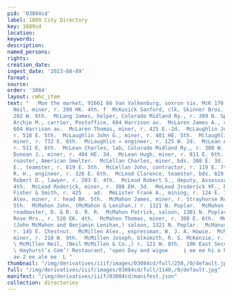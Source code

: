 ```yaml
---
pid: '03084cd'
label: 1889 City Directory
key: 1889cd
location: 
keywords: 
description: 
named_persons: 
rights: 
creation_date: 
ingest_date: '2023-08-09'
format: 
source: 
order: '3084'
layout: cmhc_item
text: "   Mon the market, 91661 66 Van Valkenburg, soxron six. McK 176 McM  McKinnon
  Neil, miner, r. 399 HK. 4th. f  McKusick Sanford, clk, Skinner Bros. & Wright, r.
  202 W. 6th.  McLang James, helper, Colorado Midland Ry., r. 309 N. Spruce.  McLaren
  Archie M., carrier, Postoffice, 604 Harrison av.  McLaren James A., carrier, Postofiice,
  604 Harrison av.  McLaren Thomas, miner, r. 425 E.-2d.  McLaughlin John, miner,
  r. 518 E. 5th.  McLaughlin John G., miner, r. 401 HE. 5th.  Mclaughlin William T.,
  miner, r. 732 E. 6th.  McLaughlin » engineer, r. 125 W. 2d.  McLean Angus G., miner,
  r. 511 E. 6th.  McLean Charles, lab, Colorado Midland Ry., r. 308 W. 5th.  McLean
  Dunean J., miner, r. 404 HE. 3d.  McLean Hugh, miner, r. 811 E. 6th.  McLeary Robert,
  roaster, American Smelter.  McLellan Charles, miner, bds. 308 E. 3d.  McLellan George
  E., teamster, r. 619 E. 5th.  McLellan John, contractor, r. 119 E. 7th.  McLelland
  R. H., engineer, r. 326 E. 6th.  McLeod Clarence, teamster, bds. 629 E. 5th.  McLeod
  Robert D., lawyer, r. 203 E. 4th.  McLeod Robert S., deputy, Assessor, r. 203 E.
  4th.  McLeod Roderick, miner, r. 308 EH. 3d.  MeLeod Jroderick ¥F., bkkpr, Daniels,
  Fisher & Smith, r. 425  . ad.  MeLister Frank A., mining, r. 124 E. 7th.  McMahon
  Alex, miner, r. head BH. 5th.  McMahon James, miner, r. Strayhorse Road, head E.
  5th.  McMahon John, (McMahon & Lenihan,) r. 1321 N. Poplar.  McMahon John, asst.
  roadmaster, D. & R. G. R. R.  McMahon Patrick, saloon, 1301 N. Poplar.  McMahon
  Rose Mrs., r. 520 EK. 4th.  McMahon Thomas, miner, r. 300 E. 6th.  MeMahon & Lenihan,
  (John McMahon and Benjamin Lenihan,) saloon, 1321 N. Poplar.  McManus Dennis, miner,
  r. 145 E. Chestnut.  McMillen Alex., expressman, W. J. A. Howie.  McMillen Daniel,
  miner, r. 210 W. 9th.  McMillen Joseph, blksmith, R. S. McKenzie, r. 308 E. 6th.
  \ McMillen Neil, (Neil McMillen & Co.,) r. 121 W. 8th.  106 East Second Street.
  \ Hayhurst’s Com’! Restaurant, ‘open Day and wigne     i ee ee hi a ht et Ree ete
  ae 2 ee ale ee  L "
thumbnail: "/img/derivatives/iiif/images/03084cd/full/250,/0/default.jpg"
full: "/img/derivatives/iiif/images/03084cd/full/1140,/0/default.jpg"
manifest: "/img/derivatives/iiif/03084cd/manifest.json"
collection: directories
---
```

